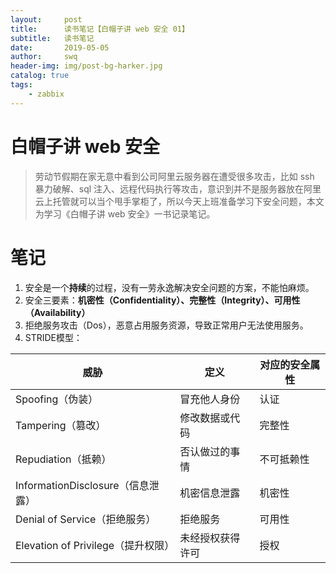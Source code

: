 ```yaml
---
layout:     post
title:      读书笔记【白帽子讲 web 安全 01】
subtitle:   读书笔记
date:       2019-05-05
author:     swq
header-img: img/post-bg-harker.jpg
catalog: true
tags:
    - zabbix
---
```




# 白帽子讲 web 安全
> 劳动节假期在家无意中看到公司阿里云服务器在遭受很多攻击，比如 ssh 暴力破解、sql 注入、远程代码执行等攻击，意识到并不是服务器放在阿里云上托管就可以当个甩手掌柜了，所以今天上班准备学习下安全问题，本文为学习《白帽子讲 web 安全》一书记录笔记。

# 笔记
1. 安全是一个**持续**的过程，没有一劳永逸解决安全问题的方案，不能怕麻烦。
2. 安全三要素：**机密性（Confidentiality）、完整性（Integrity）、可用性（Availability）**
3. 拒绝服务攻击（Dos），恶意占用服务资源，导致正常用户无法使用服务。
4. STRIDE模型：

| 威胁 | 定义 | 对应的安全属性 |
| ------ | ------ | ------ |
| Spoofing（伪装） | 冒充他人身份 | 认证 |
| Tampering（篡改） | 修改数据或代码 | 完整性 |
| Repudiation（抵赖） | 否认做过的事情 | 不可抵赖性 |
| InformationDisclosure（信息泄露） | 机密信息泄露 | 机密性 |
| Denial of Service（拒绝服务） | 拒绝服务 | 可用性 |
| Elevation of Privilege（提升权限） | 未经授权获得许可 | 授权 |
